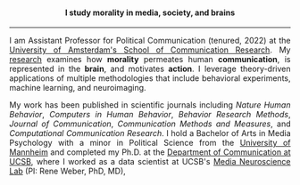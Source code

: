 <!-- EDUCATION HEADER -->

<h4 style="text-align: center; padding-top: -15px;">I study morality in media, society, and brains </h4>

---

<!-- MAIN BODY -->

<div style="text-align: justify" markdown="1">

I am Assistant Professor for Political Communication (tenured, 2022) at the [University of Amsterdam's School of Communication Research](https://ascor.uva.nl/). My [research](https://fhopp.github.io/research) examines how **morality** permeates human **communication**, is represented in the **brain**, and motivates **action**. I leverage theory-driven applications of multiple methodologies that include behavioral experiments, machine learning, and neuroimaging.
       
My work has been published in scientific journals including _Nature Human Behavior_, _Computers in Human Behavior_, _Behavior Research Methods_, _Journal of Communication_, _Communication Methods and Measures_, and _Computational Communication Research_. I hold a Bachelor of Arts in Media Psychology with a minor in Political Science from the [University of Mannheim](http://mkw.uni-mannheim.de/) and completed my Ph.D. at the [Department of Communication at UCSB](http://www.comm.ucsb.edu/), where I worked as a data scientist at UCSB's [Media Neuroscience Lab](http://www.medianeuroscience.org/) (PI: Rene Weber, PhD, MD), 

</div>